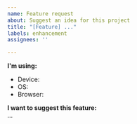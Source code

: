 ```yaml
---
name: Feature request
about: Suggest an idea for this project
title: "[Feature] ..."
labels: enhancement
assignees: ''

---
```


<!-- ⚠️ Only use English. Any other languages will be deleted. -->

**I'm using:**  
- Device: 
- OS: 
- Browser: 
  
**I want to suggest this feature:**  
...
